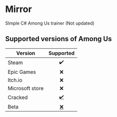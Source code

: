 # Mirror
SImple C# Among Us trainer (Not updated)

## Supported versions of Among Us
| Version         | Supported  |
|-----------------|:------------:|
| Steam           |      ✔️     |
| Epic Games      |      ❌     |
| Itch.io         |      ❌     |
| Microsoft store |      ❌     |
| Cracked         |     [✔️](https://tryitands.ee/)    |
| Beta            |     [❌](https://tryitands.ee/)    |
